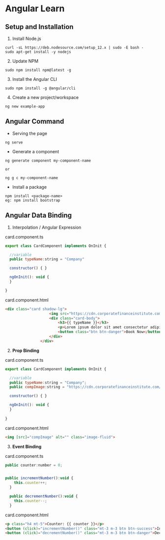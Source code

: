 # Angular Learn

## Setup and Installation

1. Install Node.js

```
curl -sL https://deb.nodesource.com/setup_12.x | sudo -E bash -
sudo apt-get install -y nodejs
```

2. Update NPM

```
sudo npm install npm@latest -g
```

3. Install the Angular CLI

```
sudo npm install -g @angular/cli
```

4. Create a new project/workspace

```
ng new example-app
```

## Angular Command

- Serving the page

```
ng serve
```

- Generate a component

```
ng generate component my-component-name

or

ng g c my-component-name
```

- Install a package

```
npm install <package-name>
eg: npm install bootstrap
```

## Angular Data Binding

1. Interpolation / Angular Expression

card.component.ts

```js
export class CardComponent implements OnInit {

  //variable
  public typeName:string = "Company"

  constructor() { }

  ngOnInit(): void {
  }

}
```

card.component.html

```html
<div class="card shadow-lg">
                    <img src="https://cdn.corporatefinanceinstitute.com/assets/affiliated-companies-1024x614.jpeg" alt="" class="image-fluid">
                    <div class="card-body">
                        <h3>{{ typeName }}</h3>
                        <p>Lorem ipsum dolor sit amet consectetur adipisicing elit. Alias iste repudiandae quaerat, odit reiciendis sapiente culpa? Ipsam obcaecati voluptatem ab.</p>
                        <button class="btn btn-danger">Book Now</button>
                    </div>
                </div>
```



2. **Prop Binding**



card.component.ts

```js
export class CardComponent implements OnInit {

  //variable
  public typeName:string = "Company";
  public compImage:string = "https://cdn.corporatefinanceinstitute.com/assets/affiliated-companies-1024x614.jpeg"

  constructor() { }

  ngOnInit(): void {
  }
  
}
```

card.component.html

```html
<img [src]="compImage" alt="" class="image-fluid">
```



3. **Event Binding**



card.component.ts

```js
public counter:number = 0;


public incrementNumber():void {
    this.counter++;
  }

  public decrementNumber():void {
    this.counter--;
  }
```



card.component.html

```html
<p class="h4 mt-5">Counter: {{ counter }}</p>
<button (click)="incrementNumber()" class="mt-3 m-3 btn btn-success">Increment</button>
<button (click)="decrementNumber()" class="mt-3 m-3 btn btn-danger">Decrement</button>
```
